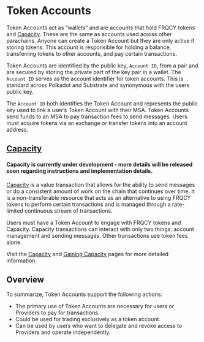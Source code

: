 # Token Accounts

Token Accounts act as “wallets” and are accounts that hold FRQCY tokens and [Capacity](#capacity).
These are the same as accounts used across other parachains.
Anyone can create a Token Account but they are only active if storing tokens.
This account is responsible for holding a balance, transferring tokens to other accounts, and pay certain transactions.

Token Accounts are identified by the public key, `Account ID`, from a pair and are secured by storing the private part of the key pair in a wallet.
The `Account ID` serves as the account identifier for token accounts.
This is standard across Polkadot and Substrate and synonymous with the users public key.

The `Account ID` both identifies the Token Account and represents the public key used to link a user’s Token Account with their MSA.
Token Accounts send funds to an MSA to pay transaction fees to send messages.
Users must acquire tokens via an exchange or transfer tokens into an account address.

## [Capacity](./Capacity.md)

#### Capacity is currently under development - more details will be released soon regarding instructions and implementation details.

[Capacity](#capacity) is a value transaction that allows for the ability to send messages or do a consistent amount of work on the chain that continues over time.
It is a non-transferable resource that acts as an alternative to using FRQCY tokens to perform certain transactions and is managed through a rate-limited continuous stream of transactions.

Users must have a Token Account to engage with FRQCY tokens and Capacity.
Capacity transactions can interact with only two things: account management and sending messages.
Other transactions use token fees alone.

Visit the [Capacity](./Capacity.md) and [Gaining Capacity](./GainingCapacity.md) pages for more detailed information.

## Overview
To summarize, Token Accounts support the following actions:

* The primary use of Token Accounts are necessary for users or Providers to pay for transactions.
* Could be used for trading exclusively as a token account.
* Can be used by users who want to delegate and revoke access to Providers and operate independently.


